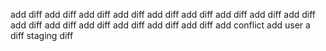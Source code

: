 add diff
add diff
add diff
add diff
add diff
add diff
add diff
add diff
add diff
add diff
add diff
add diff
add diff
add diff
add diff
add conflict
add user a diff
staging diff